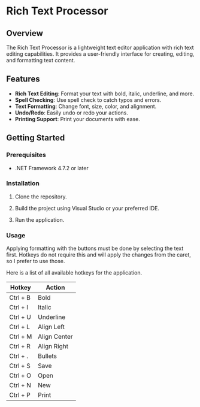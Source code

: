 # Rich Text Processor

## Overview
The Rich Text Processor is a lightweight text editor application with rich text editing capabilities. It provides a user-friendly interface for creating, editing, and formatting text content.

## Features
- **Rich Text Editing**: Format your text with bold, italic, underline, and more.
- **Spell Checking**: Use spell check to catch typos and errors.
- **Text Formatting**: Change font, size, color, and alignment.
- **Undo/Redo**: Easily undo or redo your actions.
- **Printing Support**: Print your documents with ease.

## Getting Started

### Prerequisites
- .NET Framework 4.7.2 or later

### Installation
1. Clone the repository.

2. Build the project using Visual Studio or your preferred IDE.

3. Run the application.

### Usage
Applying formatting with the buttons must be done by selecting the text first. Hotkeys do not require this and will apply the changes from the caret, so I prefer to use those.

Here is a list of all available hotkeys for the application.

| Hotkey          | Action       |
| --------------- | ------------ |
| Ctrl + B        | Bold         |
| Ctrl + I        | Italic       |
| Ctrl + U        | Underline    |
| Ctrl + L        | Align Left   |
| Ctrl + M        | Align Center |
| Ctrl + R        | Align Right  |
| Ctrl + .        | Bullets      |
| Ctrl + S        | Save         |
| Ctrl + O        | Open         |
| Ctrl + N        | New          |
| Ctrl + P        | Print        |
